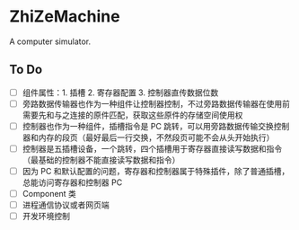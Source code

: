 # ZhiZeMachine

A computer simulator.

## To Do

- [ ] 组件属性：1. 插槽 2. 寄存器配置 3. 控制器直传数据位数
- [ ] 旁路数据传输器也作为一种组件让控制器控制，不过旁路数据传输器在使用前需要先和与之连接的原件匹配，获取这些原件的存储空间使用权
- [ ] 控制器也作为一种组件，插槽指令是 PC 跳转，可以用旁路数据传输交换控制器和内存的段页（最好最后一行交换，不然段页可能不会从头开始执行）
- [ ] 控制器是五插槽设备，一个跳转，四个插槽用于寄存器直接读写数据和指令（最基础的控制器不能直接读写数据和指令）
- [ ] 因为 PC 和默认配置的问题，寄存器和控制器属于特殊插件，除了普通插槽，总能访问寄存器和控制器 PC
- [ ] Component 类
- [ ] 进程通信协议或者网页端
- [ ] 开发环境控制
